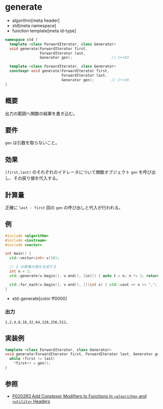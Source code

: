 # generate
* algorithm[meta header]
* std[meta namespace]
* function template[meta id-type]

```cpp
namespace std {
  template <class ForwardIterator, class Generator>
  void generate(ForwardIterator first,
                ForwardIterator last,
                Generator gen);                  // C++03

  template <class ForwardIterator, class Generator>
  constexpr void generate(ForwardIterator first,
                          ForwardIterator last,
                          Generator gen);        // C++20
}
```

## 概要
出力の範囲へ関数の結果を書き込む。


## 要件
`gen` は引数を取らないこと。


## 効果
`[first,last)` のそれぞれのイテレータについて関数オブジェクト `gen` を呼び出し、その戻り値を代入する。


## 計算量
正確に `last - first` 回の `gen` の呼び出しと代入が行われる。


## 例
```cpp example
#include <algorithm>
#include <iostream>
#include <vector>

int main() {
  std::vector<int> v(10);

  // 2 の累乗の値を生成する
  int n = 1;
  std::generate(v.begin(), v.end(), [&n]() { auto t = n; n *= 2; return t; });

  std::for_each(v.begin(), v.end(), [](int x) { std::cout << x << ","; });
}
```
* std::generate[color ff0000]

### 出力
```
1,2,4,8,16,32,64,128,256,512,
```


## 実装例
```cpp
template <class ForwardIterator, class Generator>
void generate(ForwardIterator first, ForwardIterator last, Generator gen) {
  while (first != last)
    *first++ = gen();
}
```


## 参照
- [P0202R3 Add Constexpr Modifiers to Functions in `<algorithm>` and `<utility>` Headers](http://www.open-std.org/jtc1/sc22/wg21/docs/papers/2017/p0202r3.html)
